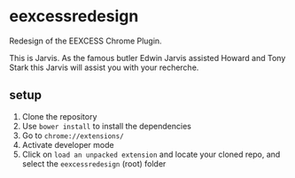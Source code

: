 # eexcessredesign
Redesign of the EEXCESS Chrome Plugin.

This is Jarvis. As the famous butler Edwin Jarvis assisted Howard and Tony Stark this Jarvis will assist you with your recherche.

## setup
1. Clone the repository
2. Use `bower install` to install the dependencies
3. Go to `chrome://extensions/`
4. Activate developer mode
5. Click on  `load an unpacked extension` and locate your cloned repo, and select the `eexcessredesign` (root) folder